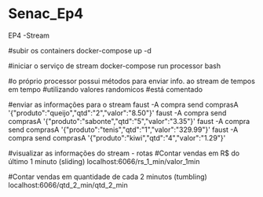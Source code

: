 # Senac_Ep4
EP4 -Stream

#subir os containers
docker-compose up -d

#iniciar o serviço de stream
docker-compose run processor bash

#o próprio processor possui métodos para enviar info. ao stream de tempos em tempo
#utilizando valores randomicos
#está comentado

#enviar as informações para o stream
faust -A compra send comprasA '{"produto":"queijo","qtd":"2","valor":"8.50"}'
faust -A compra send comprasA '{"produto":"sabonte","qtd":"5","valor":"3.35"}'
faust -A compra send comprasA '{"produto":"tenis","qtd":"1","valor":"329.99"}'
faust -A compra send comprasA '{"produto":"kiwi","qtd":"4","valor":"1.29"}'

#visualizar as informações do stream - rotas
#Contar vendas em R$ do último 1 minuto (sliding)
localhost:6066/rs_1_min/valor_1min

#Contar vendas em quantidade de cada 2 minutos (tumbling)
localhost:6066/qtd_2_min/qtd_2_min
